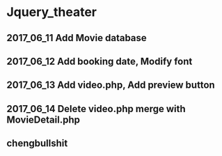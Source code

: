 # Jquery_theater

## 2017_06_11 Add Movie database
## 2017_06_12 Add booking date, Modify font
## 2017_06_13 Add video.php, Add preview button
## 2017_06_14 Delete video.php merge with MovieDetail.php
## chengbullshit